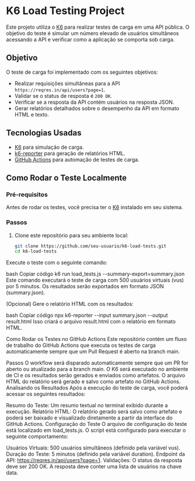 # K6 Load Testing Project

Este projeto utiliza o [K6](https://k6.io/) para realizar testes de carga em uma API pública. O objetivo do teste é simular um número elevado de usuários simultâneos acessando a API e verificar como a aplicação se comporta sob carga.

## Objetivo

O teste de carga foi implementado com os seguintes objetivos:

- Realizar requisições simultâneas para a API `https://reqres.in/api/users?page=1`.
- Validar se o status de resposta é `200 OK`.
- Verificar se a resposta da API contém usuários na resposta JSON.
- Gerar relatórios detalhados sobre o desempenho da API em formato HTML e texto.

## Tecnologias Usadas

- [K6](https://k6.io/) para simulação de carga.
- [k6-reporter](https://github.com/benc-uk/k6-reporter) para geração de relatórios HTML.
- [GitHub Actions](https://github.com/features/actions) para automação de testes de carga.

## Como Rodar o Teste Localmente

### Pré-requisitos

Antes de rodar os testes, você precisa ter o [K6](https://k6.io/docs/getting-started/) instalado em seu sistema.

### Passos

1. Clone este repositório para seu ambiente local:

   ```bash
   git clone https://github.com/seu-usuario/k6-load-tests.git
   cd k6-load-tests
Execute o teste com o seguinte comando:

bash
Copiar código
k6 run load_tests.js --summary-export=summary.json
Este comando executará o teste de carga com 500 usuários virtuais (vus) por 5 minutos. Os resultados serão exportados em formato JSON (summary.json).

(Opcional) Gere o relatório HTML com os resultados:

bash
Copiar código
npx k6-reporter --input summary.json --output result.html
Isso criará o arquivo result.html com o relatório em formato HTML.

Como Rodar os Testes no GitHub Actions
Este repositório contém um fluxo de trabalho do GitHub Actions que executa os testes de carga automaticamente sempre que um Pull Request é aberto na branch main.

Passos
O workflow será disparado automaticamente sempre que um PR for aberto ou atualizado para a branch main.
O K6 será executado no ambiente de CI e os resultados serão gerados e enviados como artefatos.
O arquivo HTML do relatório será gerado e salvo como artefato no GitHub Actions.
Analisando os Resultados
Após a execução do teste de carga, você poderá acessar os seguintes resultados:

Resumo do Teste: Um resumo textual no terminal exibido durante a execução.
Relatório HTML: O relatório gerado será salvo como artefato e poderá ser baixado e visualizado diretamente a partir da interface do GitHub Actions.
Configuração do Teste
O arquivo de configuração do teste está localizado em load_tests.js. O script está configurado para executar o seguinte comportamento:

Usuários Virtuais: 500 usuários simultâneos (definido pela variável vus).
Duração do Teste: 5 minutos (definido pela variável duration).
Endpoint da API: https://reqres.in/api/users?page=1.
Validações:
O status da resposta deve ser 200 OK.
A resposta deve conter uma lista de usuários na chave data.
